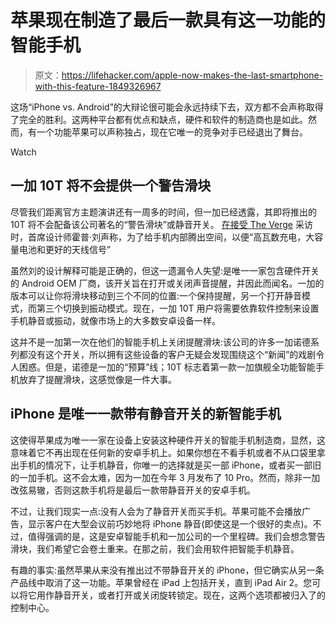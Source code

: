 # 苹果现在制造了最后一款具有这一功能的智能手机

> 原文：<https://lifehacker.com/apple-now-makes-the-last-smartphone-with-this-feature-1849326967>

这场“iPhone vs. Android”的大辩论很可能会永远持续下去，双方都不会声称取得了完全的胜利。这两种平台都有优点和缺点，硬件和软件的制造商也是如此。然而，有一个功能苹果可以声称独占，现在它唯一的竞争对手已经退出了舞台。

Watch

## 一加 10T 将不会提供一个警告滑块

尽管我们距离官方主题演讲还有一周多的时间，但一加已经透露，其即将推出的 10T 将不会配备该公司著名的“警告滑块”或静音开关。 [在接受 The Verge](https://www.theverge.com/2022/7/24/23273890/oneplus-10t-design-alert-slider-display-size-camera-specs) 采访时，首席设计师霍普·刘声称，为了给手机内部腾出空间，以便“高瓦数充电，大容量电池和更好的天线信号”

虽然刘的设计解释可能是正确的，但这一遗漏令人失望:是唯一一家包含硬件开关的 Android OEM 厂商，该开关旨在打开或关闭声音提醒，并因此而闻名。一加的版本可以让你将滑块移动到三个不同的位置:一个保持提醒，另一个打开静音模式，而第三个切换到振动模式。现在，一加 10T 用户将需要依靠软件控制来设置手机静音或振动，就像市场上的大多数安卓设备一样。

这并不是一加第一次在他们的智能手机上关闭提醒滑块:该公司的许多一加诺德系列都没有这个开关，所以拥有这些设备的客户无疑会发现围绕这个“新闻”的戏剧令人困惑。但是，诺德是一加的“预算”线；10T 标志着第一款一加旗舰全功能智能手机放弃了提醒滑块，这感觉像是一件大事。

## iPhone 是唯一一款带有静音开关的新智能手机

这使得苹果成为唯一一家在设备上安装这种硬件开关的智能手机制造商，显然，这意味着它不再出现在任何新的安卓手机上。如果你想在不看手机或者不从口袋里拿出手机的情况下，让手机静音，你唯一的选择就是买一部 iPhone，或者买一部旧的一加手机。这不会太难，因为一加在今年 3 月发布了 10 Pro。然而，除非一加改弦易辙，否则这款手机将是最后一款带静音开关的安卓手机。

不过，让我们现实一点:没有人会为了静音开关而买手机。苹果可能不会播放广告，显示客户在大型会议前巧妙地将 iPhone 静音(即使这是一个很好的卖点)。不过，值得强调的是，这是安卓智能手机和一加公司的一个里程碑。我们会想念警告滑块，我们希望它会卷土重来。在那之前，我们会用软件把智能手机静音。

有趣的事实:虽然苹果从来没有推出过不带静音开关的 iPhone，但它确实从另一条产品线中取消了这一功能。苹果曾经在 iPad 上包括开关，直到 iPad Air 2。您可以将它用作静音开关，或者打开或关闭旋转锁定。现在，这两个选项都被归入了的控制中心。